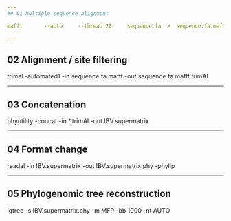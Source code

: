 ```yaml
---
## 01 Multiple sequence alignment

mafft   	--auto	   --thread	20	   sequence.fa  >  sequence.fa.mafft

---
```


## 02 Alignment / site filtering

trimal	   -automated1	  -in	  sequence.fa.mafft 	   -out	   sequence.fa.mafft.trimAl

---

## 03 Concatenation

phyutility      -concat    -in     *.trimAl       -out      IBV.supermatrix

---

## 04 Format change

readal      -in     IBV.supermatrix   -out    IBV.supermatrix.phy   -phylip

---

## 05 Phylogenomic tree reconstruction

iqtree    -s   IBV.supermatrix.phy   -m  MFP   -bb  1000   -nt  AUTO
